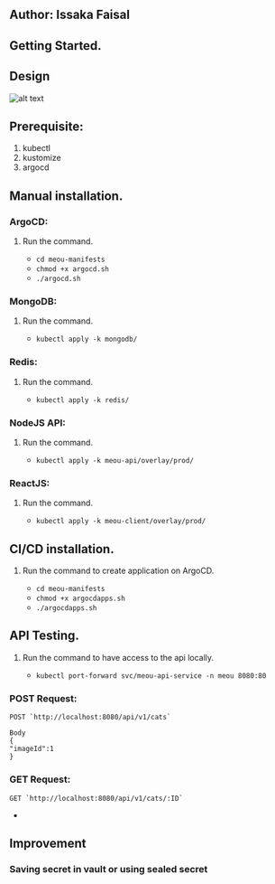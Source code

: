 ## Author: Issaka Faisal

## Getting Started.

<a name="One"></a>

## Design

![alt text](https://lucid.app/publicSegments/view/18ea80c3-8e4c-4c31-95b7-27b836c5f01c/image.png)

<a name="Two"></a>

## Prerequisite:

1. kubectl
2. kustomize
3. argocd

<a name="Three"></a>

## Manual installation.

### ArgoCD:

1. Run the command.

   - `cd meou-manifests`
   - `chmod +x argocd.sh`
   - `./argocd.sh`

### MongoDB:

1. Run the command.

   - `kubectl apply -k mongodb/`

### Redis:

1. Run the command.

   - `kubectl apply -k redis/`

### NodeJS API:

1. Run the command.

   - `kubectl apply -k meou-api/overlay/prod/`

### ReactJS:

1. Run the command.

   - `kubectl apply -k meou-client/overlay/prod/`

<a name="Four"></a>

## CI/CD installation.

1. Run the command to create application on ArgoCD.

   - `cd meou-manifests`
   - `chmod +x argocdapps.sh`
   - `./argocdapps.sh`

<a name="Five"></a>

## API Testing.

1. Run the command to have access to the api locally.

   - `kubectl port-forward svc/meou-api-service -n meou 8080:80`

### POST Request:

```
POST `http://localhost:8080/api/v1/cats`

Body
{
"imageId":1
}
```

### GET Request:

```
GET `http://localhost:8080/api/v1/cats/:ID`

```

-

## Improvement

### Saving secret in vault or using sealed secret
